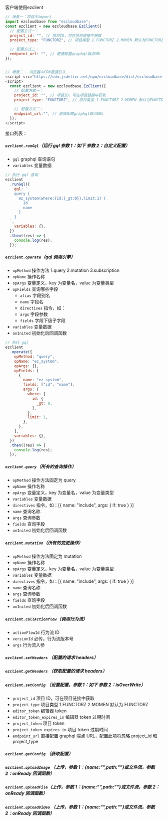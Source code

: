 客户端使用ezclient
```js
// 场景一：项目中import
import ezcloudbase from "ezcloudbase";
const ezclient = new ezcloudbase.EzClient({
  // 配置方式一：
  project_id: "", // 项目ID，可在项目链接中获取
  project_type: "FUNCTORZ", // 项目类型 1.FUNCTORZ 2.MOMEN 默认为FUNCTORZ

  // 配置方式二：
  endpoint_url: "", // 直接配置graphql端点URL
});


// 场景二： 浏览器中CDN直接引入 
<script src="https://cdn.jsdelivr.net/npm/ezcloudbase/dist/ezcloudbase.umd.js"></script>
<script>
  const ezclient = new ezcloudbase.EzClient({
    // 配置方式一：
    project_id: "", // 项目ID，可在项目链接中获取
    project_type: "FUNCTORZ", // 项目类型 1.FUNCTORZ 2.MOMEN 默认为FUNCTORZ

    // 配置方式二：
    endpoint_url:"", // 直接配置graphql端点URL
  });
</script>

```
接口列表：
##### `ezclient.runGql`（运行 gql 参数 1：如下 参数 2：自定义配置）

- `gql` graphql 查询语句
- `variables` 变量数据

```javascript
// 执行 gql 查询
ezclient
  .runGql({
    gql: `
    query {
      ez_system(where:{id:{_gt:0}},limit:1) {
        id
        name
      }
    }
  `,
    variables: {},
  })
  .then((res) => {
    console.log(res);
  });
```

##### `ezclient.operate`（gql 调用引擎）

- `opMethod` 操作方法 1.query 2.mutation 3.subscription
- `opName` 操作名称
- `opArgs` 变量定义，key 为变量名，value 为变量类型
- `opFields` 查询哪些字段
  - `alias` 字段别名
  - `name` 字段名
  - `directives` 指令，如：
  - `args` 字段参数
  - `fields` 字段下级子字段
- `variables` 变量数据
- `onInited` 初始化后回调函数

```javascript
// 执行 gql
ezclient
  .operate({
    opMethod: "query",
    opName: "ez_system",
    opArgs: {},
    opFields: [
      {
        name: "ez_system",
        fields: ["id", "name"],
        args: {
          where: {
            id: {
              _gt: 0,
            },
          },
          limit: 1,
        },
      },
    ],
    variables: {},
  })
  .then((res) => {
    console.log(res);
  });
```

##### `ezclient.query`（所有的查询操作）

- `opMethod` 操作方法固定为 query
- `opName` 操作名称
- `opArgs` 变量定义，key 为变量名，value 为变量类型
- `variables` 变量数据
- `directives` 指令，如：[{ name: "include", args: { if: true } }]
- `name` 查询名称
- `args` 查询参数
- `fields` 查询字段
- `onInited` 初始化后回调函数

##### `ezclient.mutation`（所有的变更操作）

- `opMethod` 操作方法固定为 mutation
- `opName` 操作名称
- `opArgs` 变量定义，key 为变量名，value 为变量类型
- `variables` 变量数据
- `directives` 指令，如：[{ name: "include", args: { if: true } }]
- `name` 查询名称
- `args` 查询参数
- `fields` 查询字段
- `onInited` 初始化后回调函数

##### `ezclient.callActionflow`（调用行为流）

- `actionFlowId` 行为流 ID
- `versionId` 必传，行为流版本号
- `args` 行为流入参

##### `ezclient.setHeaders` （配置的请求 headers）

##### `ezclient.getHeaders` （获取配置的请求 headers）

##### `ezclient.setConfig` （设置配置，参数 1：如下 参数 2：isOverWrite）

- `project_id` 项目 ID，可在项目链接中获取
- `project_type` 项目类型 1.FUNCTORZ 2.MOMEN 默认为 FUNCTORZ
- `editor_token` 编辑器 token
- `editor_token_expires_in` 编辑器 token 过期时间
- `project_token` 项目 token
- `project_token_expires_in` 项目 token 过期时间
- `endpoint_url` 直接配置 graphql 端点 URL，配置此项将忽略 project_id 和 project_type

##### `ezclient.getConfig` （获取配置）

##### `ezclient.uploadImage` （上传，参数 1：{name:"",path:""}或文件流，参数 2：onReady 回调函数）

##### `ezclient.uploadFile`（上传，参数 1：{name:"",path:""}或文件流，参数 2：onReady 回调函数）

##### `ezclient.uploadVideo` （上传，参数 1：{name:"",path:""}或文件流，参数 2：onReady 回调函数）
